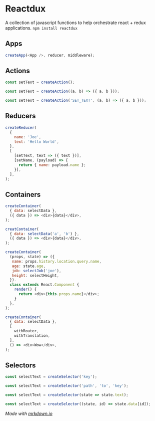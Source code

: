 # Reactdux

A collection of javascript functions to help orchestrate react + redux applications.
```npm install reactdux```


## Apps

```js
createApp(<App />, reducer, middleware);
```

## Actions

```js
const setText = createAction();
```
```js
const setText = createAction((a, b) => ({ a, b }));
```
```js
const setText = createAction('SET_TEXT', (a, b) => ({ a, b }));
```

## Reducers

```js
createReducer(
  {
    name: 'Joe',
    text: 'Hello World',
  },
  [
    [setText, text => ({ text })],
    [setName, (payload) => {
      return { name: payload.name };
    }],
  ],
);
```

## Containers

```js
createContainer(
  { data: selectData },
  ({ data }) => <div>{data}</div>,
);
```
```js
creatContainer(
  { data: selectData('a', 'b') },
  ({ data }) => <div>{data}</div>,
);
```
```js
createContainer(
  (props, state) => ({
   name: props.history.location.query.name,
   age: state.age,
   job: selectJob('joe'),
   height: selectHeight,
  }).
  class extends React.Component {
    render() {
      return <div>{this.props.name}</div>;
    }
  },
);
```
```js
createContainer(
  { data: selectData },
  [
    withRouter,
    withTranslation,
  ],
  () => <div>Wow</div>,
);
```

## Selectors

```js
const selectText = createSelector('key');
```
```js
const selectText = createSelector('path', 'to', 'key');
```
```js
const selectText = createSelector(state => state.text);
```
```js
const selectText = createSelector((state, id) => state.data[id]);
```


*Made with [mrkdown.io](http://mrkdown.io)*
